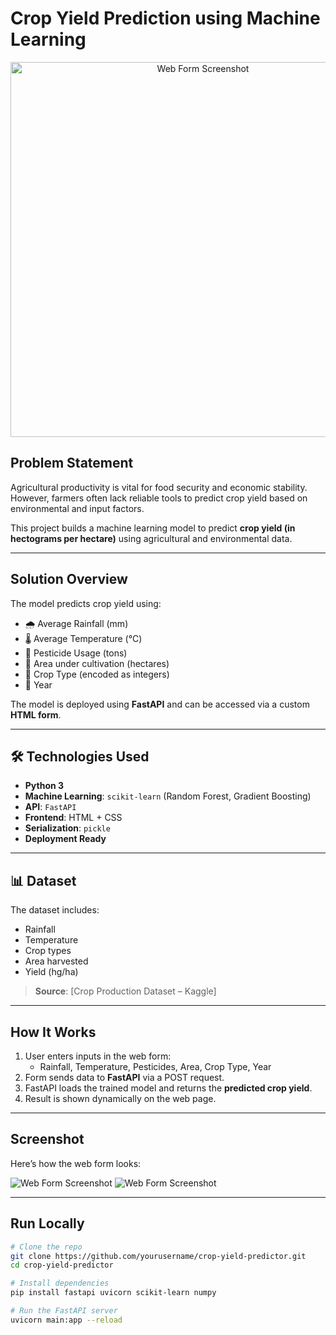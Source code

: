 #  Crop Yield Prediction using Machine Learning

<p align="center">
  <img src="form-screenshot.png" alt="Web Form Screenshot" width="600"/>
</p>

##  Problem Statement
Agricultural productivity is vital for food security and economic stability. However, farmers often lack reliable tools to predict crop yield based on environmental and input factors.

 This project builds a machine learning model to predict **crop yield (in hectograms per hectare)** using agricultural and environmental data.

---

##  Solution Overview
The model predicts crop yield using:
- 🌧️ Average Rainfall (mm)
- 🌡️ Average Temperature (°C)
- 🧪 Pesticide Usage (tons)
- 🌱 Area under cultivation (hectares)
- 🌾 Crop Type (encoded as integers)
- 📅 Year

The model is deployed using **FastAPI** and can be accessed via a custom **HTML form**.

---

## 🛠️ Technologies Used
- **Python 3**
- **Machine Learning**: `scikit-learn` (Random Forest, Gradient Boosting)
- **API**: `FastAPI`
- **Frontend**: HTML + CSS
- **Serialization**: `pickle`
- **Deployment Ready**

---

## 📊 Dataset
The dataset includes:
- Rainfall  
- Temperature  
- Crop types  
- Area harvested  
- Yield (hg/ha)

> **Source**: [Crop Production Dataset – Kaggle]

---

##  How It Works
1. User enters inputs in the web form:
    - Rainfall, Temperature, Pesticides, Area, Crop Type, Year
2. Form sends data to **FastAPI** via a POST request.
3. FastAPI loads the trained model and returns the **predicted crop yield**.
4. Result is shown dynamically on the web page.

---

##  Screenshot

Here’s how the web form looks:

![Web Form Screenshot](form-screenshot1.png)
![Web Form Screenshot](form-screenshot2.png)



---

##  Run Locally

```bash
# Clone the repo
git clone https://github.com/yourusername/crop-yield-predictor.git
cd crop-yield-predictor

# Install dependencies
pip install fastapi uvicorn scikit-learn numpy

# Run the FastAPI server
uvicorn main:app --reload
